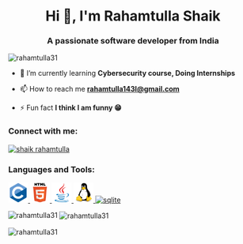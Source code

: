 <h1 align="center">Hi 👋, I'm Rahamtulla Shaik</h1>
<h3 align="center">A passionate software developer from India</h3>

<p align="left"> <img src="https://komarev.com/ghpvc/?username=rahamtulla31&label=Profile%20views&color=0e75b6&style=flat" alt="rahamtulla31" /> </p>

- 🌱 I’m currently learning **Cybersecurity course, Doing Internships**

- 📫 How to reach me **rahamtulla143l@gmail.com**

- ⚡ Fun fact **I think I am funny 😁**

<h3 align="left">Connect with me:</h3>
<p align="left">
<a href="https://linkedin.com/in/shaik rahamtulla" target="blank"><img align="center" src="https://raw.githubusercontent.com/rahuldkjain/github-profile-readme-generator/master/src/images/icons/Social/linked-in-alt.svg" alt="shaik rahamtulla" height="30" width="40" /></a>
</p>

<h3 align="left">Languages and Tools:</h3>
<p align="left"> <a href="https://www.cprogramming.com/" target="_blank" rel="noreferrer"> <img src="https://raw.githubusercontent.com/devicons/devicon/master/icons/c/c-original.svg" alt="c" width="40" height="40"/> </a> <a href="https://www.w3.org/html/" target="_blank" rel="noreferrer"> <img src="https://raw.githubusercontent.com/devicons/devicon/master/icons/html5/html5-original-wordmark.svg" alt="html5" width="40" height="40"/> </a> <a href="https://www.java.com" target="_blank" rel="noreferrer"> <img src="https://raw.githubusercontent.com/devicons/devicon/master/icons/java/java-original.svg" alt="java" width="40" height="40"/> </a> <a href="https://www.linux.org/" target="_blank" rel="noreferrer"> <img src="https://raw.githubusercontent.com/devicons/devicon/master/icons/linux/linux-original.svg" alt="linux" width="40" height="40"/> </a> <a href="https://www.sqlite.org/" target="_blank" rel="noreferrer"> <img src="https://www.vectorlogo.zone/logos/sqlite/sqlite-icon.svg" alt="sqlite" width="40" height="40"/> </a> </p>

<p><img align="left" src="https://github-readme-stats.vercel.app/api/top-langs?username=rahamtulla31&show_icons=true&locale=en&layout=compact" alt="rahamtulla31" /></p>

<p>&nbsp;<img align="center" src="https://github-readme-stats.vercel.app/api?username=rahamtulla31&show_icons=true&locale=en" alt="rahamtulla31" /></p>

<p><img align="center" src="https://github-readme-streak-stats.herokuapp.com/?user=rahamtulla31&" alt="rahamtulla31" /></p>

